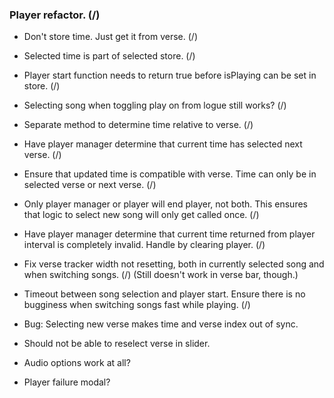 ### Player refactor. (/)

* Don't store time. Just get it from verse. (/)
* Selected time is part of selected store. (/)
* Player start function needs to return true before isPlaying can be set in store. (/)
* Selecting song when toggling play on from logue still works? (/)
* Separate method to determine time relative to verse. (/)

* Have player manager determine that current time has selected next verse. (/)
* Ensure that updated time is compatible with verse. Time can only be in selected verse or next verse. (/)

* Only player manager or player will end player, not both. This ensures that logic to select new song will only get called once. (/)

* Have player manager determine that current time returned from player interval is completely invalid. Handle by clearing player. (/)

* Fix verse tracker width not resetting, both in currently selected song and when switching songs. (/) (Still doesn't work in verse bar, though.)

* Timeout between song selection and player start. Ensure there is no bugginess when switching songs fast while playing. (/)

* Bug: Selecting new verse makes time and verse index out of sync.

* Should not be able to reselect verse in slider.

* Audio options work at all?

* Player failure modal?